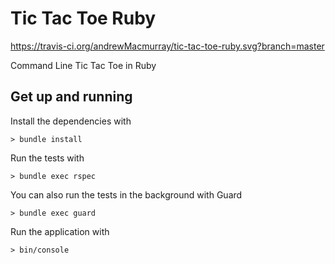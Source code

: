 # Tic Tac Toe Ruby

https://travis-ci.org/andrewMacmurray/tic-tac-toe-ruby.svg?branch=master

Command Line Tic Tac Toe in Ruby

## Get up and running

Install the dependencies with

```
> bundle install
```

Run the tests with

```
> bundle exec rspec
```

You can also run the tests in the background with Guard

```
> bundle exec guard
```

Run the application with

```
> bin/console
```
